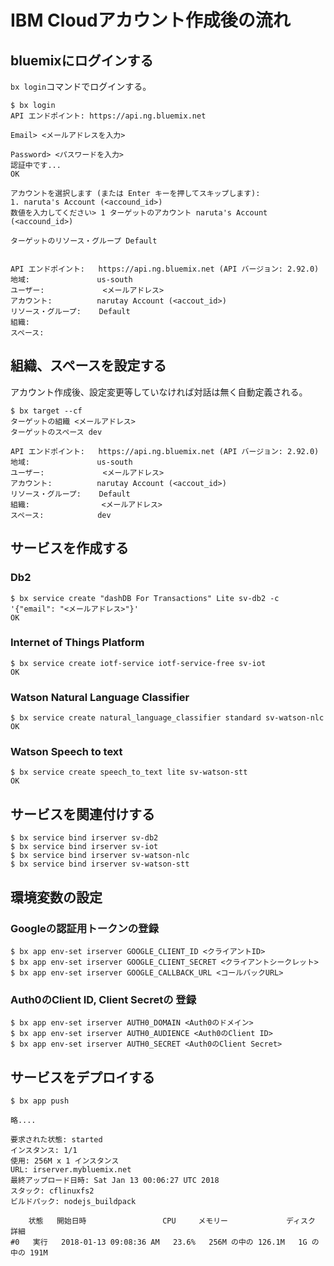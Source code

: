 # IBM Cloudアカウント作成後の流れ
## bluemixにログインする
`bx login`コマンドでログインする。

    $ bx login
    API エンドポイント: https://api.ng.bluemix.net

    Email> <メールアドレスを入力>

    Password> <パスワードを入力>
    認証中です...
    OK

    アカウントを選択します (または Enter キーを押してスキップします):
    1. naruta's Account (<accound_id>)
    数値を入力してください> 1 ターゲットのアカウント naruta's Account (<accound_id>)

    ターゲットのリソース・グループ Default


    API エンドポイント:   https://api.ng.bluemix.net (API バージョン: 2.92.0)
    地域:               us-south
    ユーザー:             <メールアドレス>
    アカウント:          narutay Account (<accout_id>)
    リソース・グループ:    Default
    組織:
    スペース:

## 組織、スペースを設定する
アカウント作成後、設定変更等していなければ対話は無く自動定義される。

    $ bx target --cf
    ターゲットの組織 <メールアドレス>
    ターゲットのスペース dev

    API エンドポイント:   https://api.ng.bluemix.net (API バージョン: 2.92.0)
    地域:               us-south
    ユーザー:             <メールアドレス>
    アカウント:          narutay Account (<accout_id>)
    リソース・グループ:    Default
    組織:                <メールアドレス>
    スペース:            dev

## サービスを作成する
### Db2

    $ bx service create "dashDB For Transactions" Lite sv-db2 -c '{"email": "<メールアドレス>"}'
    OK

### Internet of Things Platform

    $ bx service create iotf-service iotf-service-free sv-iot
    OK

### Watson Natural Language Classifier

    $ bx service create natural_language_classifier standard sv-watson-nlc
    OK

### Watson Speech to text

    $ bx service create speech_to_text lite sv-watson-stt
    OK

## サービスを関連付けする

    $ bx service bind irserver sv-db2
    $ bx service bind irserver sv-iot
    $ bx service bind irserver sv-watson-nlc
    $ bx service bind irserver sv-watson-stt

## 環境変数の設定

### Googleの認証用トークンの登録

    $ bx app env-set irserver GOOGLE_CLIENT_ID <クライアントID>
    $ bx app env-set irserver GOOGLE_CLIENT_SECRET <クライアントシークレット>
    $ bx app env-set irserver GOOGLE_CALLBACK_URL <コールバックURL>

### Auth0のClient ID, Client Secretの 登録

    $ bx app env-set irserver AUTH0_DOMAIN <Auth0のドメイン>
    $ bx app env-set irserver AUTH0_AUDIENCE <Auth0のClient ID>
    $ bx app env-set irserver AUTH0_SECRET <Auth0のClient Secret>

## サービスをデプロイする

    $ bx app push

    略....

    要求された状態: started
    インスタンス: 1/1
    使用: 256M x 1 インスタンス
    URL: irserver.mybluemix.net
    最終アップロード日時: Sat Jan 13 00:06:27 UTC 2018
    スタック: cflinuxfs2
    ビルドパック: nodejs_buildpack

        状態   開始日時                 CPU     メモリー             ディスク         詳細
    #0   実行   2018-01-13 09:08:36 AM   23.6%   256M の中の 126.1M   1G の中の 191M
